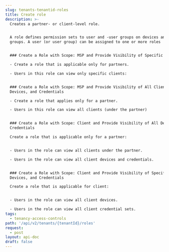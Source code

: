 ```yaml
---
slug: tenants-tenantid-roles
title: Create role
description: >-
  Creates a partner- or client-level role.


  A role defines permission sets to user and -user groups on devices and device
  groups. A user (or user group) can be assigned to one or more roles


  ### Create a Role with Scope: MSP and Provide Visibility of Specific Clients

  - Create a role that is applicable only for partners.

  - Users in this role can view only specific clients:


  ### Create a Role with Scope: MSP and Provide Visibility of All Clients,
  Devices, and Credentials

  - Create a role that applies only for a partner.

  - Users in this role can view all clients (under the partner)


  ### Create a Role with Scope: Client and Provide Visibility of All Devices and
  Credentials

  Create a role that is applicable only for a partner:


  - Users in the role can view all clients under the partner.

  - Users in the role can view all client devices and credentials.


  ### Create a Role with Scope: Client and Provide Visibility of Specific
  Devices, and Credentials

  Create a role that is applicable for client:


  - Users in the role can view all client devices.

  - Users in the role can view all client credential sets.
tags:
  - tenancy-access-controls
path: '/api/v2/tenants/{tenantId}/roles'
request:
  - post
layout: api-doc
draft: false
---
```

